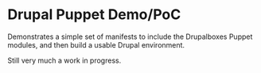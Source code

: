 Drupal Puppet Demo/PoC
===============================

Demonstrates a simple set of manifests to include the Drupalboxes
Puppet modules, and then build a usable Drupal environment.

Still very much a work in progress.


